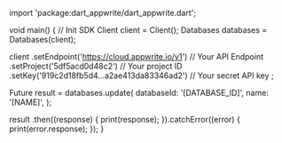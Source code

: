 import 'package:dart_appwrite/dart_appwrite.dart';

void main() { // Init SDK
  Client client = Client();
  Databases databases = Databases(client);

  client
    .setEndpoint('https://cloud.appwrite.io/v1') // Your API Endpoint
    .setProject('5df5acd0d48c2') // Your project ID
    .setKey('919c2d18fb5d4...a2ae413da83346ad2') // Your secret API key
  ;

  Future result = databases.update(
    databaseId: '[DATABASE_ID]',
    name: '[NAME]',
  );

  result
    .then((response) {
      print(response);
    }).catchError((error) {
      print(error.response);
  });
}